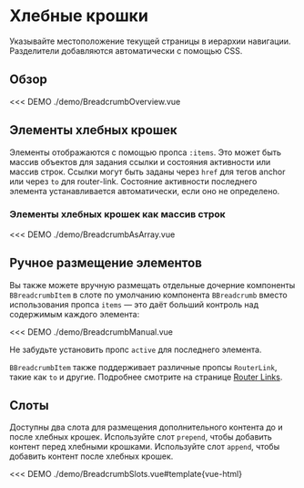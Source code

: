 # Хлебные крошки

<PageHeader>

Указывайте местоположение текущей страницы в иерархии навигации. Разделители добавляются автоматически с помощью CSS.

</PageHeader>

## Обзор

<<< DEMO ./demo/BreadcrumbOverview.vue

## Элементы хлебных крошек

Элементы отображаются с помощью пропса `:items`. Это может быть массив объектов для задания ссылки и состояния активности или массив строк. Ссылки могут быть заданы через `href` для тегов anchor или через `to` для router-link. Состояние активности последнего элемента устанавливается автоматически, если оно не определено.

### Элементы хлебных крошек как массив строк

<<< DEMO ./demo/BreadcrumbAsArray.vue

## Ручное размещение элементов

Вы также можете вручную размещать отдельные дочерние компоненты `BBreadcrumbItem` в слоте по умолчанию компонента `BBreadcrumb` вместо использования пропса `items` — это даёт больший контроль над содержимым каждого элемента:

<<< DEMO ./demo/BreadcrumbManual.vue

Не забудьте установить пропс `active` для последнего элемента.

`BBreadcrumbItem` также поддерживает различные пропсы `RouterLink`, такие как `to` и другие. Подробнее смотрите на странице [Router Links](/docs/reference/router-links).

## Слоты

Доступны два слота для размещения дополнительного контента до и после хлебных крошек.
Используйте слот `prepend`, чтобы добавить контент перед хлебными крошками. Используйте слот `append`, чтобы добавить контент после хлебных крошек.

<<< DEMO ./demo/BreadcrumbSlots.vue#template{vue-html}

<ComponentReference :data="data" />

<script setup lang="ts">
import {data} from '../../data/components/breadcrumb.data'
</script>
